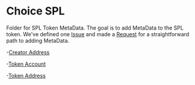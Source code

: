 # Choice SPL
Folder for SPL Token MetaData. The goal is to add MetaData to the SPL token. We've defined one [Issue](https://github.com/metaplex-foundation/metaplex/issues/2248) and made a [Request](https://github.com/metaplex-foundation/metaplex-program-library/issues/748) for a straightforward path to adding MetaData. 

-[Creator Address](https://solscan.io/account/A3uJtVMsC8s1VGtQArAuhS8viftRpVx8DAFBpppHZ8pC)

-[Token Account](https://solscan.io/account/5evDDpRpM2HrBHZPcp43vuYSTa146CMchjxUSoFJPZCE)

-[Token Address](https://solscan.io/token/54FxmnRXcPsjYWswLxuw7kQmnJA138eMt6qfLPGfCCCD)
